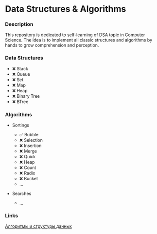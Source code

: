 # Data Structures & Algorithms

### Description

This repository is dedicated to self-learning of DSA topic in Computer Science. The idea is to implement all classic structures and algorithms by hands to grow comprehension and perception.

### Data Structures

- ❌ Stack
- ❌ Queue
- ❌ Set
- ❌ Map
- ❌ Heap
- ❌ Binary Tree
- ❌ BTree

### Algorithms

- Sortings

  - ✅ Bubble
  - ❌ Selection
  - ❌ Insertion
  - ❌ Merge
  - ❌ Quick
  - ❌ Heap
  - ❌ Count
  - ❌ Radix
  - ❌ Bucket
  - ...

- Searches
  - ...

### Links

[Алгоритмы и структуры данных](https://t.me/the_algorithms)
